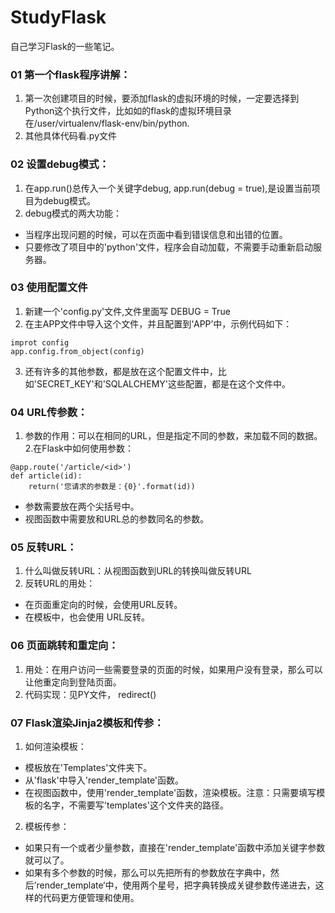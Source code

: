 # StudyFlask
自己学习Flask的一些笔记。

### 01 第一个flask程序讲解：
1. 第一次创建项目的时候，要添加flask的虚拟环境的时候，一定要选择到Python这个执行文件，比如如的flask的虚拟环境目录在/user/virtualenv/flask-env/bin/python.
2. 其他具体代码看.py文件

### 02 设置debug模式：
1. 在app.run()总传入一个关键字debug, app.run(debug = true),是设置当前项目为debug模式。
2. debug模式的两大功能：
* 当程序出现问题的时候，可以在页面中看到错误信息和出错的位置。
* 只要修改了项目中的'python'文件，程序会自动加载，不需要手动重新启动服务器。

### 03 使用配置文件
1. 新建一个'config.py'文件,文件里面写 DEBUG = True
2. 在主APP文件中导入这个文件，并且配置到‘APP’中，示例代码如下：
``` 
improt config
app.config.from_object(config)
```
3. 还有许多的其他参数，都是放在这个配置文件中，比如'SECRET_KEY'和'SQLALCHEMY'这些配置，都是在这个文件中。

### 04 URL传参数：
1. 参数的作用：可以在相同的URL，但是指定不同的参数，来加载不同的数据。
2.在Flask中如何使用参数：
```
@app.route('/article/<id>')
def article(id):
    return('您请求的参数是：{0}'.format(id))
```
* 参数需要放在两个尖括号中。
* 视图函数中需要放和URL总的参数同名的参数。

### 05 反转URL：
1. 什么叫做反转URL：从视图函数到URL的转换叫做反转URL
2. 反转URL的用处：
* 在页面重定向的时候，会使用URL反转。
* 在模板中，也会使用 URL反转。

### 06 页面跳转和重定向：
1. 用处：在用户访问一些需要登录的页面的时候，如果用户没有登录，那么可以让他重定向到登陆页面。
2. 代码实现：见PY文件， redirect()

### 07 Flask渲染Jinja2模板和传参：
1. 如何渲染模板：
* 模板放在'Templates'文件夹下。
* 从'flask'中导入'render_template'函数。
* 在视图函数中，使用'render_template'函数，渲染模板。注意：只需要填写模板的名字，不需要写'templates'这个文件夹的路径。
2. 模板传参：
* 如果只有一个或者少量参数，直接在'render_template'函数中添加关键字参数就可以了。
* 如果有多个参数的时候，那么可以先把所有的参数放在字典中，然后’render_template‘中，使用两个星号，把字典转换成关键参数传递进去，这样的代码更方便管理和使用。

